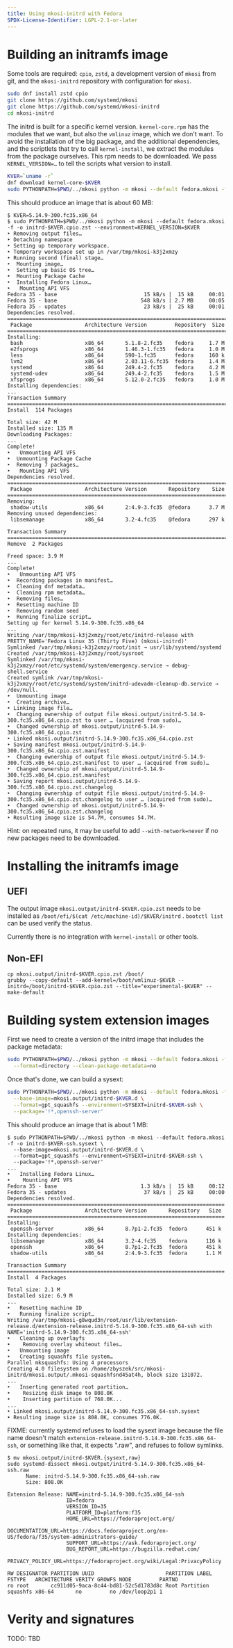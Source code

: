 ```yaml
---
title: Using mkosi-initrd with Fedora
SPDX-License-Identifier: LGPL-2.1-or-later
---
```


# Building an initramfs image

Some tools are required: `cpio`, `zstd`, a development version of
`mkosi` from git, and the `mkosi-initrd` repository with configuration
for `mkosi`.

```bash
sudo dnf install zstd cpio
git clone https://github.com/systemd/mkosi
git clone https://github.com/systemd/mkosi-initrd
cd mkosi-initrd
```

The initrd is built for a specific kernel version.
`kernel-core.rpm` has the modules that we want,
but also the `vmlinuz` image, which we don't want.
To avoid the installation of the big package, and the additional dependencies,
and the scriptlets that try to call `kernel-install`,
we extract the modules from the package ourselves.
This rpm needs to be downloaded.
We pass `KERNEL_VERSION=…` to tell the scripts what version to install.

```bash
KVER=`uname -r`
dnf download kernel-core-$KVER
sudo PYTHONPATH=$PWD/../mkosi python -m mkosi --default fedora.mkosi -f -o initrd-$KVER.cpio.zst --environment=KERNEL_VERSION=$KVER
```

This should produce an image that is about 60 MB:

```console
$ KVER=5.14.9-300.fc35.x86_64
$ sudo PYTHONPATH=$PWD/../mkosi python -m mkosi --default fedora.mkosi -f -o initrd-$KVER.cpio.zst --environment=KERNEL_VERSION=$KVER
‣ Removing output files…
‣ Detaching namespace
‣ Setting up temporary workspace.
‣ Temporary workspace set up in /var/tmp/mkosi-k3j2xmzy
‣ Running second (final) stage…
‣  Mounting image…
‣  Setting up basic OS tree…
‣  Mounting Package Cache
‣  Installing Fedora Linux…
‣   Mounting API VFS
Fedora 35 - base                            15 kB/s |  15 kB     00:01
Fedora 35 - base                           548 kB/s | 2.7 MB     00:05
Fedora 35 - updates                         23 kB/s |  25 kB     00:01
Dependencies resolved.
=======================================================================
 Package                 Architecture Version         Repository  Size
=======================================================================
Installing:
 bash                    x86_64       5.1.8-2.fc35    fedora     1.7 M
 e2fsprogs               x86_64       1.46.3-1.fc35   fedora     1.0 M
 less                    x86_64       590-1.fc35      fedora     160 k
 lvm2                    x86_64       2.03.11-6.fc35  fedora     1.4 M
 systemd                 x86_64       249.4-2.fc35    fedora     4.2 M
 systemd-udev            x86_64       249.4-2.fc35    fedora     1.5 M
 xfsprogs                x86_64       5.12.0-2.fc35   fedora     1.0 M
Installing dependencies:
...
Transaction Summary
=======================================================================
Install  114 Packages

Total size: 42 M
Installed size: 135 M
Downloading Packages:
...
Complete!
‣   Unmounting API VFS
‣  Unmounting Package Cache
‣  Removing 7 packages…
‣   Mounting API VFS
Dependencies resolved.
=======================================================================
 Package                 Architecture Version       Repository    Size
=======================================================================
Removing:
 shadow-utils            x86_64       2:4.9-3.fc35  @fedora      3.7 M
Removing unused dependencies:
 libsemanage             x86_64       3.2-4.fc35    @fedora      297 k

Transaction Summary
=======================================================================
Remove  2 Packages

Freed space: 3.9 M
...
Complete!
‣   Unmounting API VFS
‣  Recording packages in manifest…
‣  Cleaning dnf metadata…
‣  Cleaning rpm metadata…
‣  Removing files…
‣  Resetting machine ID
‣  Removing random seed
‣  Running finalize script…
Setting up for kernel 5.14.9-300.fc35.x86_64
...
Writing /var/tmp/mkosi-k3j2xmzy/root/etc/initrd-release with PRETTY_NAME='Fedora Linux 35 (Thirty Five) (mkosi-initrd)'
Symlinked /var/tmp/mkosi-k3j2xmzy/root/init → usr/lib/systemd/systemd
Created /var/tmp/mkosi-k3j2xmzy/root/sysroot
Symlinked /var/tmp/mkosi-k3j2xmzy/root/etc/systemd/system/emergency.service → debug-shell.service
Created symlink /var/tmp/mkosi-k3j2xmzy/root/etc/systemd/system/initrd-udevadm-cleanup-db.service → /dev/null.
‣  Unmounting image
‣  Creating archive…
‣ Linking image file…
‣  Changing ownership of output file mkosi.output/initrd-5.14.9-300.fc35.x86_64.cpio.zst to user … (acquired from sudo)…
‣  Changed ownership of mkosi.output/initrd-5.14.9-300.fc35.x86_64.cpio.zst
‣ Linked mkosi.output/initrd-5.14.9-300.fc35.x86_64.cpio.zst
‣ Saving manifest mkosi.output/initrd-5.14.9-300.fc35.x86_64.cpio.zst.manifest
‣  Changing ownership of output file mkosi.output/initrd-5.14.9-300.fc35.x86_64.cpio.zst.manifest to user … (acquired from sudo)…
‣  Changed ownership of mkosi.output/initrd-5.14.9-300.fc35.x86_64.cpio.zst.manifest
‣ Saving report mkosi.output/initrd-5.14.9-300.fc35.x86_64.cpio.zst.changelog
‣  Changing ownership of output file mkosi.output/initrd-5.14.9-300.fc35.x86_64.cpio.zst.changelog to user … (acquired from sudo)…
‣  Changed ownership of mkosi.output/initrd-5.14.9-300.fc35.x86_64.cpio.zst.changelog
‣ Resulting image size is 54.7M, consumes 54.7M.
```

Hint: on repeated runs, it may be useful to add `--with-network=never` if no new packages need to be downloaded.

# Installing the initramfs image

## UEFI

The output image `mkosi.output/initrd-$KVER.cpio.zst` needs to be installed as
`/boot/efi/$(cat /etc/machine-id)/$KVER/initrd` .
`bootctl list` can be used verify the status.

Currently there is no integration with `kernel-install` or other tools.

## Non-EFI

```
cp mkosi.output/initrd-$KVER.cpio.zst /boot/
grubby --copy-default --add-kernel=/boot/vmlinuz-$KVER --initrd=/boot/initrd-$KVER.cpio.zst --title="experimental-$KVER" --make-default
```

# Building system extension images

First we need to create a version of the initrd image that includes the package metadata:

```bash
sudo PYTHONPATH=$PWD/../mkosi python -m mkosi --default fedora.mkosi -f -o initrd-$KVER.d --environment=KERNEL_VERSION=$KVER \
  --format=directory --clean-package-metadata=no
```

Once that's done, we can build a sysext:
```bash
sudo PYTHONPATH=$PWD/../mkosi python -m mkosi --default fedora.mkosi -f -o initrd-$KVER-ssh.sysext \
  --base-image=mkosi.output/initrd-$KVER.d \
  --format=gpt_squashfs --environment=SYSEXT=initrd-$KVER-ssh \
  --package='!*,openssh-server'
```

This should produce an image that is about 1 MB:

```console
$ sudo PYTHONPATH=$PWD/../mkosi python -m mkosi --default fedora.mkosi -f -o initrd-$KVER-ssh.sysext \
  --base-image=mkosi.output/initrd-$KVER.d \
  --format=gpt_squashfs --environment=SYSEXT=initrd-$KVER-ssh \
  --package='!*,openssh-server'
...
‣   Installing Fedora Linux…
‣    Mounting API VFS
Fedora 35 - base                           1.3 kB/s |  15 kB     00:12
Fedora 35 - updates                         37 kB/s |  25 kB     00:00
Dependencies resolved.
======================================================================
 Package                 Architecture Version       Repository   Size
======================================================================
Installing:
 openssh-server          x86_64       8.7p1-2.fc35  fedora      451 k
Installing dependencies:
 libsemanage             x86_64       3.2-4.fc35    fedora      116 k
 openssh                 x86_64       8.7p1-2.fc35  fedora      451 k
 shadow-utils            x86_64       2:4.9-3.fc35  fedora      1.1 M

Transaction Summary
======================================================================
Install  4 Packages

Total size: 2.1 M
Installed size: 6.9 M
...
‣   Resetting machine ID
‣   Running finalize script…
Writing /var/tmp/mkosi-g8wqud3n/root/usr/lib/extension-release.d/extension-release.initrd-5.14.9-300.fc35.x86_64-ssh with NAME='initrd-5.14.9-300.fc35.x86_64-ssh'
‣   Cleaning up overlayfs
‣    Removing overlay whiteout files…
‣   Unmounting image
‣   Creating squashfs file system…
Parallel mksquashfs: Using 4 processors
Creating 4.0 filesystem on /home/zbyszek/src/mkosi-initrd/mkosi.output/.mkosi-squashfsnd45at4h, block size 131072.
...
‣   Inserting generated root partition…
‣    Resizing disk image to 808.0K
‣    Inserting partition of 768.0K...
...
‣ Linked mkosi.output/initrd-5.14.9-300.fc35.x86_64-ssh.sysext
‣ Resulting image size is 808.0K, consumes 776.0K.
```

FIXME: currently systemd refuses to load the sysext image because the file name doesn't match `extension-release.initrd-5.14.9-300.fc35.x86_64-ssh`, or something like that, it expects ".raw", and refuses to follow symlinks.

```console
$ mv mkosi.output/initrd-$KVER.{sysext,raw}
sudo systemd-dissect mkosi.output/initrd-5.14.9-300.fc35.x86_64-ssh.raw
      Name: initrd-5.14.9-300.fc35.x86_64-ssh.raw
      Size: 808.0K

Extension Release: NAME=initrd-5.14.9-300.fc35.x86_64-ssh
                   ID=fedora
                   VERSION_ID=35
                   PLATFORM_ID=platform:f35
                   HOME_URL=https://fedoraproject.org/
                   DOCUMENTATION_URL=https://docs.fedoraproject.org/en-US/fedora/f35/system-administrators-guide/
                   SUPPORT_URL=https://ask.fedoraproject.org/
                   BUG_REPORT_URL=https://bugzilla.redhat.com/
                   PRIVACY_POLICY_URL=https://fedoraproject.org/wiki/Legal:PrivacyPolicy

RW DESIGNATOR PARTITION UUID                       PARTITION LABEL FSTYPE   ARCHITECTURE VERITY GROWFS NODE         PARTNO
ro root       cc911d05-9aca-8c44-bd81-52c5d1783d8c Root Partition  squashfs x86-64       no         no /dev/loop2p1 1
```

# Verity and signatures

TODO: TBD
